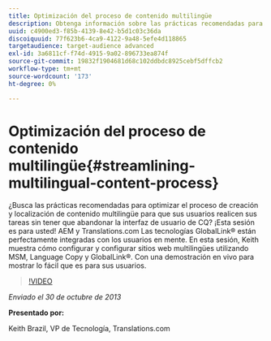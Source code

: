 ```yaml
---
title: Optimización del proceso de contenido multilingüe
description: Obtenga información sobre las prácticas recomendadas para optimizar el proceso de creación y localización de contenido multilingüe para que los usuarios realicen sus tareas sin tener que abandonar la interfaz de usuario de CQ. AEM y Translations.com Las tecnologías GlobalLink® están perfectamente integradas con los usuarios en mente. Vea Keith demostrando cómo configurar y configurar sitios web multilingües utilizando MSM, copia de idioma y GlobalLink®. Con una demostración en vivo para mostrar lo fácil que es para sus usuarios.
uuid: c4900ed3-f85b-4139-8e42-b5d1c03c36da
discoiquuid: 77f623b6-4ca9-4122-9a48-5efe4d118865
targetaudience: target-audience advanced
exl-id: 3a6811cf-f74d-4915-9a02-896733ea874f
source-git-commit: 19832f1904681d68c102ddbdc8925cebf5dffcb2
workflow-type: tm+mt
source-wordcount: '173'
ht-degree: 0%

---
```


# Optimización del proceso de contenido multilingüe{#streamlining-multilingual-content-process}

¿Busca las prácticas recomendadas para optimizar el proceso de creación y localización de contenido multilingüe para que sus usuarios realicen sus tareas sin tener que abandonar la interfaz de usuario de CQ? ¡Esta sesión es para usted! AEM y Translations.com Las tecnologías GlobalLink® están perfectamente integradas con los usuarios en mente. En esta sesión, Keith muestra cómo configurar y configurar sitios web multilingües utilizando MSM, Language Copy y GlobalLink®. Con una demostración en vivo para mostrar lo fácil que es para sus usuarios.

>[!VIDEO](https://video.tv.adobe.com/v/19569/?quality=9)

*Enviado el 30 de octubre de 2013*

**Presentado por:**

Keith Brazil, VP de Tecnología, Translations.com

<!--
[Get back to the Overview](https://helpx.adobe.com/experience-manager/kt/eseminars/gems/aem-index.html)
-->

